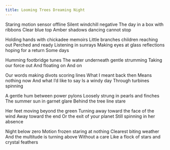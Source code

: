 ```yaml
---
title: Looming Trees Dreaming Night
---
```


Staring motion sensor offline
Silent windchill negative
The day in a box with ribbons
Clear blue top
Amber shadows dancing cannot stop
<!--excerpt-->

Holding hands with chickadee memoirs
Little branches children reaching out
Perched and ready
Listening in sunrays
Making eyes at glass reflections hoping for a return
Some days

Humming footbridge tunes
The water underneath gentle strumming
Taking our force out
And floating on
And on

Our words making divots scoring lines
What I meant back then
Means nothing now
And what I’d like to say
Is a windy day
Through turbines spinning

A gentle hum between power pylons
Loosely strung in pearls and finches
The summer sun in garnet glare
Behind the tree line stare

Her feet moving beyond the green
Turning away toward the face of the wind
Away toward the end
Or the exit of your planet
Still spinning in her absence

Night below zero
Motion frozen staring at nothing
Clearest biting weather
And the multitude is turning above
Without a care
Like a flock of stars and crystal feathers
